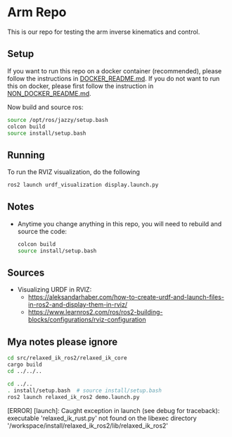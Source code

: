 # Arm Repo

This is our repo for testing the arm inverse kinematics and control.


## Setup
If you want to run this repo on a docker container (recommended), please follow the instructions in [DOCKER_README.md](DOCKER_README.md). If you do not want to run this on docker, please first follow the instruction in  [NON_DOCKER_README.md](/NON_DOCKER_README.md).

Now build and source ros:
```bash
source /opt/ros/jazzy/setup.bash
colcon build
source install/setup.bash
```
## Running
To run the RVIZ visualization, do the following
```bash
ros2 launch urdf_visualization display.launch.py
```

## Notes
* Anytime you change anything in this repo, you will need to rebuild and source the code:
    ```bash
    colcon build
    source install/setup.bash
   
    ```
## Sources
* Visualizing URDF in RVIZ:
    * https://aleksandarhaber.com/how-to-create-urdf-and-launch-files-in-ros2-and-display-them-in-rviz/
    * https://www.learnros2.com/ros/ros2-building-blocks/configurations/rviz-configuration


## Mya notes please ignore
```bash
cd src/relaxed_ik_ros2/relaxed_ik_core
cargo build
cd ../../..

cd ../..
. install/setup.bash  # source install/setup.bash
ros2 launch relaxed_ik_ros2 demo.launch.py
```


[ERROR] [launch]: Caught exception in launch (see debug for traceback): executable 'relaxed_ik_rust.py' not found on the libexec directory '/workspace/install/relaxed_ik_ros2/lib/relaxed_ik_ros2' 